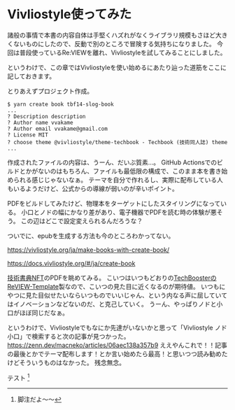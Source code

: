 # Vivliostyle使ってみた

諸般の事情で本書の内容自体は手堅くハズれがなくライブラリ規模もさほど大きくないものにしたので、反動で別のところで冒険する気持ちになりました。
今回は普段使っているRe:VIEWを離れ、Vivliostyleを試してみることにしました。

というわけで、この章ではVivliostyleを使い始めるにあたり辿った道筋をここに記しておきます。

とりあえずプロジェクト作成。

```shell
$ yarn create book tbf14-slog-book
...
? Description description
? Author name vvakame
? Author email vvakame@gmail.com
? License MIT
? choose theme @vivliostyle/theme-techbook - Techbook (技術同人誌) theme
...
```

作成されたファイルの内容は、うーん、だいぶ質素…。
GitHub Actionsでのビルドとかがないのはもちろん、ファイルも最低限の構成で、このまま本を書き始められる感じじゃないなぁ。
テーマを自分で作れるし、実際に配布している人もいるようだけど、公式からの導線が弱いのが辛いポイント。

PDFをビルドしてみたけど、物理本をターゲットにしたスタイリングになっている。
小口とノドの幅にかなり差があり、電子機器でPDFを読む時の体験が悪そう。
この辺はどこで設定変えられるんだろうな？


ついでに、epubを生成する方法も今のところわかってない。


https://vivliostyle.org/ja/make-books-with-create-book/

https://docs.vivliostyle.org/#/ja/create-book

[技術書典NFT](https://techbookfest.org/product/9GsUCh18KNL40JTqr4savb)のPDFを眺めてみる。
こいつはいつもどおりの[TechBoosterのReVIEW-Template](https://github.com/TechBooster/ReVIEW-Template)製なので、こいつの見た目に近くなるのが期待値。
いつもにやつに見た目似せたいならいつものでいいじゃん、という内なる声に屈していてはイノベーションなどないのだ、と克己していく。
うーん、やっぱりノドと小口がほぼ同じだなぁ。

というわけで、Vivliostyleでもなにか先達がいないかと思って「Vivliostyle ノド 小口」で検索すると次の記事が見つかった。
https://zenn.dev/macneko/articles/06aec138a357b9
ええやんこれで！！記事の最後とかでテーマ配布します！とか言い始めたら最高！と思いつつ読み勧めたけどそういうものはなかった。
残念無念。

テスト [^1]

[^1]: 脚注だよ〜〜
